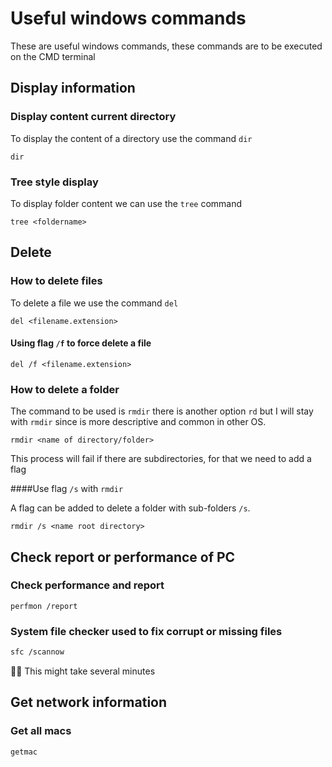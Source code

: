 # Useful windows commands

These are useful windows commands, these commands are to be executed on the CMD terminal

## Display information

### Display content current directory

To display the content of a directory use the  command `dir`

```commandline
dir
```

### Tree style display

To display folder content we can use the `tree` command

```commandline
tree <foldername>
```

## Delete

### How to delete files

To delete a file we use the command `del`

```commandline
del <filename.extension>
```

#### Using flag `/f` to force delete a file

```commandline
del /f <filename.extension>
```

### How to delete a folder

The command to be used is `rmdir` there is another option `rd` but I will stay with `rmdir` since is more descriptive and common in other OS.

```commandline
rmdir <name of directory/folder>
```

This process will fail if there are subdirectories, for that we need to add a flag

####Use flag `/s` with `rmdir`

A flag can be added to delete a folder with sub-folders `/s`.

```commandline
rmdir /s <name root directory>
```

## Check report or performance of PC

### Check performance and report

```commandline
perfmon /report
```

### System file checker used to fix corrupt or missing files

```bash
sfc /scannow
```

<aside>
☝🏾 This might take several minutes
</aside>

## Get network information

### Get all macs

```bash
getmac
```
